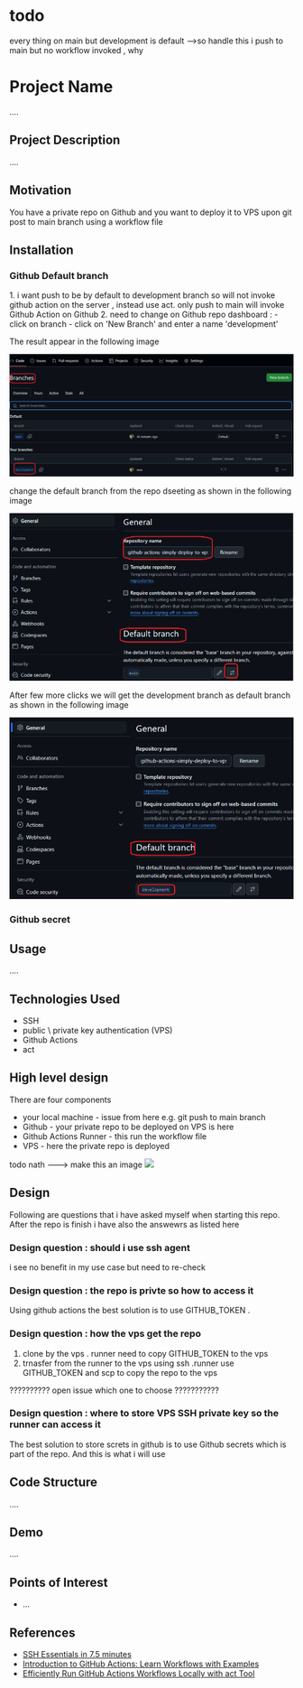 <h1>todo</h1>
every thing on main but development is default -->so handle this
i push to main but no workflow invoked , why  



<h1>Project Name</h1>
....



<h2>Project Description</h2>
....

<h2>Motivation</h2>
You have a private repo on Github and you want to deploy it to VPS upon git post to main branch using a workflow file



<h2>Installation</h2>

<h3>Github Default branch</h3>
1. i want push to be by default to development branch so will not invoke github action on the server , instead use act. only push to main will invoke Github Action on Github
2. need to change on Github repo dashboard :
- click on branch
- click on 'New Branch' and enter a name 'development'

The result appear in the following image

<img src='./figs/created-development-branch-on-github-dashboard.png'/>

change the default branch from the repo dseeting as shown in the following image

<img src='./figs/change-default-branch.png'/>

After few more clicks we will get the development branch as default branch as shown in the following image

<img src='./figs/development-is-default-branch.png'>


<h3>Github secret</h3>

<h2>Usage</h2>
....

<h2>Technologies Used</h2>
<ul>
<li>SSH</li>
 <li>public \ private key authentication (VPS)</li>
<li>Github Actions</li>
<li>act</li>
</ul>

<h2>High level design</h2>
There are four components
<ul>
<li>your local machine - issue from here e.g. git push to main branch</li>
<li>Github - your private repo to be deployed on VPS is here</li>
<li>Github Actions Runner - this run the workflow file</li>
<li>VPS - here the private repo is deployed</li>

</ul>
todo nath ---> make this an image
<img src='./figs/high-level-schema.drawio'/>

<h2>Design</h2>

Following are questions that i have asked myself when starting this repo. After the repo is finish i have also the answewrs as listed here

<h3>Design question : should i use ssh agent</h3>
i see no benefit in my use case but need to re-check

<h3>Design question : the repo is privte so how to access it</h3>
Using github actions the best solution is to use GITHUB_TOKEN . 


<h3>Design question : how the vps get the repo</h3>

<ol>
<li>clone by the vps . runner need to copy GITHUB_TOKEN to the vps</li>
<li>trnasfer from the runner to the vps using ssh .runner use GITHUB_TOKEN and scp to copy the repo to the vps</li>
</ol>


?????????? open issue which one to choose ???????????

<h3>Design question : where to store VPS SSH private key so the runner can access it </h3>
The best solution to store screts in github is to use Github secrets which is part of the repo. And this is what i will use

<h2>Code Structure</h2>
....

<h2>Demo</h2>
....

<h2>Points of Interest</h2>
<ul>
    <li>...</li>
   
</ul>

<h2>References</h2>
<ul>
    <li><a href='https://www.youtube.com/watch?v=R48-UaZ4q1k'>SSH Essentials in 7.5 minutes </a></li>
    <li><a href='https://youtu.be/x239z6DdE0A?si=Di81DK0RrphVxkmZ'>Introduction to GitHub Actions: Learn Workflows with Examples</a></li>
    <li><a href='https://youtu.be/Mir-uLSQmwA?si=IYPgxQBjJOLtvGod'>Efficiently Run GitHub Actions Workflows Locally with act Tool </a></li>
    
</ul>

